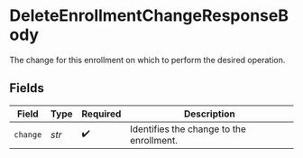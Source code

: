 # DeleteEnrollmentChangeResponseBody

The change for this enrollment on which to perform the desired operation.


## Fields

| Field                                    | Type                                     | Required                                 | Description                              |
| ---------------------------------------- | ---------------------------------------- | ---------------------------------------- | ---------------------------------------- |
| `change`                                 | *str*                                    | :heavy_check_mark:                       | Identifies the change to the enrollment. |